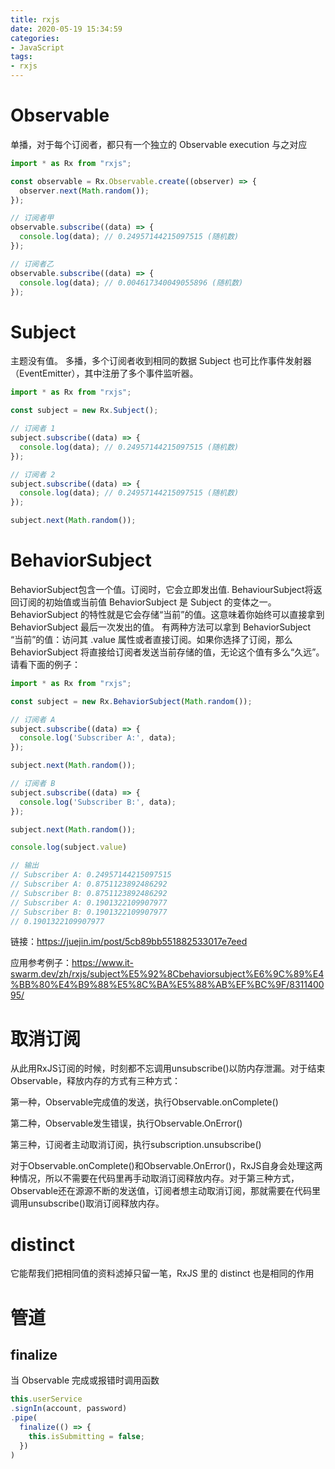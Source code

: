 ```yaml
---
title: rxjs
date: 2020-05-19 15:34:59
categories:
- JavaScript
tags:
- rxjs
---
```


# Observable
单播，对于每个订阅者，都只有一个独立的 Observable execution 与之对应
``` js
import * as Rx from "rxjs";

const observable = Rx.Observable.create((observer) => {
  observer.next(Math.random());
});

// 订阅者甲
observable.subscribe((data) => {
  console.log(data); // 0.24957144215097515 (随机数)
});

// 订阅者乙
observable.subscribe((data) => {
  console.log(data); // 0.004617340049055896 (随机数)
});
```

# Subject
主题没有值。
多播，多个订阅者收到相同的数据
Subject 也可比作事件发射器（EventEmitter），其中注册了多个事件监听器。
``` js
import * as Rx from "rxjs";

const subject = new Rx.Subject();

// 订阅者 1
subject.subscribe((data) => {
  console.log(data); // 0.24957144215097515 (随机数)
});

// 订阅者 2
subject.subscribe((data) => {
  console.log(data); // 0.24957144215097515 (随机数)
});

subject.next(Math.random());
```

# BehaviorSubject
BehaviorSubject包含一个值。订阅时，它会立即发出值.
BehaviourSubject将返回订阅的初始值或当前值
BehaviorSubject 是 Subject 的变体之一。BehaviorSubject 的特性就是它会存储“当前”的值。这意味着你始终可以直接拿到 BehaviorSubject 最后一次发出的值。
有两种方法可以拿到 BehaviorSubject “当前”的值：访问其 .value 属性或者直接订阅。如果你选择了订阅，那么 BehaviorSubject 将直接给订阅者发送当前存储的值，无论这个值有多么“久远”。请看下面的例子：

``` js
import * as Rx from "rxjs";

const subject = new Rx.BehaviorSubject(Math.random());

// 订阅者 A
subject.subscribe((data) => {
  console.log('Subscriber A:', data);
});

subject.next(Math.random());

// 订阅者 B
subject.subscribe((data) => {
  console.log('Subscriber B:', data);
});

subject.next(Math.random());

console.log(subject.value)

// 输出
// Subscriber A: 0.24957144215097515
// Subscriber A: 0.8751123892486292
// Subscriber B: 0.8751123892486292
// Subscriber A: 0.1901322109907977
// Subscriber B: 0.1901322109907977
// 0.1901322109907977
```
链接：https://juejin.im/post/5cb89bb551882533017e7eed

应用参考例子：https://www.it-swarm.dev/zh/rxjs/subject%E5%92%8Cbehaviorsubject%E6%9C%89%E4%BB%80%E4%B9%88%E5%8C%BA%E5%88%AB%EF%BC%9F/831140095/

# 取消订阅
从此用RxJS订阅的时候，时刻都不忘调用unsubscribe()以防内存泄漏。对于结束Observable，释放内存的方式有三种方式：

第一种，Observable完成值的发送，执行Observable.onComplete()

第二种，Observable发生错误，执行Observable.OnError()

第三种，订阅者主动取消订阅，执行subscription.unsubscribe()

对于Observable.onComplete()和Observable.OnError()，RxJS自身会处理这两种情况，所以不需要在代码里再手动取消订阅释放内存。对于第三种方式，Observable还在源源不断的发送值，订阅者想主动取消订阅，那就需要在代码里调用unsubscribe()取消订阅释放内存。

# distinct 
它能帮我们把相同值的资料滤掉只留一笔，RxJS 里的 distinct 也是相同的作用

# 管道
## finalize
当 Observable 完成或报错时调用函数
``` ts
this.userService
.signIn(account, password)
.pipe(
  finalize(() => {
    this.isSubmitting = false;
  })
)
```